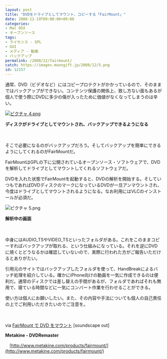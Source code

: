 ```yaml
---
layout: post
title: "DVDをドライブとしてマウント、コピーする「FairMount」"
date: 2008-12-19T09:00:00+09:00
categories:
- Mac OSX
- オープンソース
tags: 
- ライセンス - GPL
- GUI
- メディア - 動画
- バックアップ
permalink: /2008/12/fairmount/
catch: https://images.moongift.jp/2008/12/5.png
id: 12157
---
```

通常、DVD（ビデオなど）にはコピープロテクトがかかっているので、そのままではバックアップができない。コンテンツ保護の関係上、致し方ない面もあるが個人で使う際にDVDに多少の傷が入ったために価値がなくなってしまうのは辛い。

  

[![ピクチャ 4.png](https://images.moongift.jp/2008/12/4-tm.jpg)](https://images.moongift.jp/2008/12/41.png)  
  
**ディスクがドライブとしてマウントされ、バックアップできるようになる**

  

　

  

そこで必要になるのがバックアップだろう。そしてバックアップを簡単にできるようにしてくれるのがFairMountだ。

  

FairMountはGPLの下に公開されているオープンソース・ソフトウェアで、DVDを解析してドライブとしてマウントしてくれるソフトウェアだ。

  
  
<!--more-->  

DVDを入れた状態でFairMountを起動すると、DVDの解析を開始する。そしていつもであればDVDディスクのマークになっているDVDが一旦アンマウントされ、今度はドライブとしてマウントされるようになる。なお利用にはVLCのインストールが必須だ。

  

![ピクチャ 5.png](https://images.moongift.jp/2008/12/5.png)  
  
**解析中の画面**

  

　

  

中身にはAUDIO\_TSやVIDEO\_TSといったフォルダがある。これをこのままコピーすればバックアップが取れる、という仕組みになっている。それを逆にDVDに焼くとどうなるかは確認していないので、実際に行われた方がご報告いただけるとありがたい。

  

引用元のサイトではバックアップしたフォルダを使って、HandBreakによるバッチ処理を紹介している。確かにiPhone向けの動画を一気に作成できるのは便利だ。通常のディスクでは差し替えの手間があるが、フォルダであればそれも無用で、寝ている時間などに一気にコンバート作業を行わせることができる。

  

使い方は個人にお願いしたい。また、その内容や手法についても個人の自己責任の上でご利用いただきたいのでご注意を。

  

　

  

via [FairMount で DVD をマウント](http://d.hatena.ne.jp/tanemori/20081210/FairMount) [soundscape out]

  

  

**Metakine - DVDRemaster**  
  
　[http://www.metakine.com/products/fairmount/](http://www.metakine.com/products/fairmount/)

  
